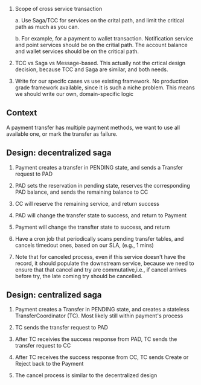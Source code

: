 1. Scope of cross service transaction

	a. Use Saga/TCC for services on the crital path, and limit the critical path as much as you can.

	b. For example, for a payment to wallet transaction. Notification service and point services should be on the critial path. The account balance and wallet services should be on the critical path.

2. TCC vs Saga vs Message-based. This actually not the crtical design decision, because TCC and Saga are similar, and both needs.

4. Write for our specifc cases vs use existing framework. No production grade framework available, since it is such a niche problem. This means we should write our own, domain-specific logic


Context
--------
A payment transfer has multiple payment methods, we want to use all available one, or mark the transfer as failure.

Design: decentralized saga
----------

1. Payment creates a transfer in PENDING state, and sends a Transfer request to PAD

2. PAD sets the reservation in pending state, reserves the corresponding PAD balance, and sends the remaining balance to CC

3. CC will reserve the remaining service, and return success

4. PAD will change the transfer state to success, and return to Payment

5. Payment will change the transfter state to success, and return

6. Have a cron job that periodically scans pending transfer tables, and cancels timedout ones, based on our SLA, (e.g., 1 mins)

7. Note that for canceled process, even if this service doesn't have the record, it should populate the downstream service, because we need to ensure that that cancel and try are commutative,i.e., if cancel arrives before try, the late coming try should be cancelled.



Design: centralized saga
----------

1. Payment creates a Transfer in PENDING state, and creates a stateless TransferCoordinator (TC). Most likely still within payment's process

2. TC sends the transfer request to PAD

3. After TC receivies the success response from PAD, TC sends the transfer request to CC  

4. After TC receives the success response from CC, TC sends Create or Reject back to the Payment 

5. The cancel process is similar to the decentralized design

